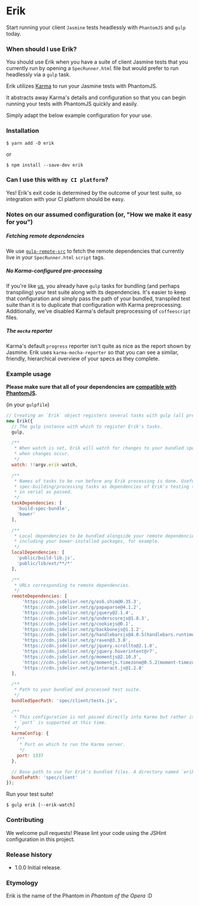 # Erik

Start running your client `Jasmine` tests headlessly with `PhantomJS` and `gulp` today.

### When should I use Erik?

You should use Erik when you have a suite of client Jasmine tests that you currently run by opening a `SpecRunner.html` file but would prefer to run headlessly via a `gulp` task.

Erik utilizes [Karma](https://github.com/karma-runner/karma) to run your Jasmine tests with PhantomJS.

It abstracts away Karma's details and configuration so that you can begin running your tests with PhantomJS quickly and easily.

Simply adapt the below example configuration for your use.

### Installation

`$ yarn add -D erik`

or

`$ npm install --save-dev erik`

### Can I use this with `my CI platform`?

Yes! Erik's exit code is determined by the outcome of your test suite, so integration with your CI platform should be easy.

### Notes on our assumed configuration (or, "How we make it easy for you")

##### Fetching remote dependencies

We use [`gulp-remote-src`](https://github.com/ddliu/gulp-remote-src) to fetch the remote dependencies that currently live in your `SpecRunner.html` `script` tags.

##### No Karma-configured pre-processing

If you're like [us](https://github.com/mixmaxhq), you already have `gulp` tasks for bundling (and perhaps transpiling) your test suite along with its dependencies. It's easier to keep that configuration and simply pass the path of your bundled, transpiled test suite than it is to duplicate that configuration with Karma preprocessing. Additionally, we've disabled Karma's default preprocessing of `coffeescript` files.

##### The `mocha` reporter

Karma's default `progress` reporter isn't quite as nice as the report shown by Jasmine. Erik uses `karma-mocha-reporter` so that you can see a similar, friendly, hierarchical overview of your specs as they complete.

### Example usage

**Please make sure that all of your dependencies are [compatible with PhantomJS](https://kangax.github.io/compat-table/es6/#phantom).**

(in your `gulpfile`)
```js
// Creating an `Erik` object registers several tasks with gulp (all prefixed with 'erik-').
new Erik({
  // The gulp instance with which to register Erik's tasks.
  gulp,

  /**
   * When watch is set, Erik will watch for changes to your bundled spec and re-run the test suite
   * when changes occur.
   */
  watch: !!argv.erik-watch,

  /**
   * Names of tasks to be run before any Erik processing is done. Useful for registering your
   * spec-building/processing tasks as dependencies of Erik's testing task. These tasks will be run
   * in serial as passed.
   */
  taskDependencies: [
    'build-spec-bundle',
    'bower'
  ],

  /**
   * Local dependencies to be bundled alongside your remote dependencies. Glob strings. Useful for
   * including your bower-installed packages, for example.
   */
  localDependencies: [
    'public/build-lib.js',
    'public/lib/ext/**/*'
  ],

  /**
   * URLs corresponding to remote dependencies.
   */
  remoteDependencies: [
      'https://cdn.jsdelivr.net/g/es6.shim@0.35.3',
      'https://cdn.jsdelivr.net/g/papaparse@4.1.2',
      'https://cdn.jsdelivr.net/g/jquery@2.1.4',
      'https://cdn.jsdelivr.net/g/underscorejs@1.8.3',
      'https://cdn.jsdelivr.net/g/cookiejs@0.1',
      'https://cdn.jsdelivr.net/g/backbonejs@1.1.2',
      'https://cdn.jsdelivr.net/g/handlebarsjs@4.0.5(handlebars.runtime.min.js)',
      'https://cdn.jsdelivr.net/g/raven@3.3.0',
      'https://cdn.jsdelivr.net/g/jquery.scrollto@2.1.0',
      'https://cdn.jsdelivr.net/g/jquery.hoverintent@r7',
      'https://cdn.jsdelivr.net/g/momentjs@2.10.3',
      'https://cdn.jsdelivr.net/g/momentjs.timezone@0.5.2(moment-timezone-with-data.min.js)',
      'https://cdn.jsdelivr.net/g/interact.js@1.2.8'
  ],

  /**
   * Path to your bundled and processed test suite.
   */
  bundledSpecPath: 'spec/client/tests.js',

  /**
   * This configuration is not passed directly into Karma but rather is processed by Erik. Only
   * `port` is supported at this time.
   */
  karmaConfig: {
    /**
     * Port on which to run the Karma server.
     */
    port: 1337
  },

  // Base path to use for Erik's bundled files. A directory named `erik` will be created here.
  bundlePath: 'spec/client'
});
```

Run your test suite!

`$ gulp erik [--erik-watch]`

### Contributing

We welcome pull requests! Please lint your code using the JSHint configuration in this project.

### Release history

* 1.0.0 Initial release.

### Etymology

Erik is the name of the Phantom in _Phantom of the Opera_ :D
